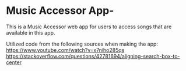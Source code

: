 # Music Accessor App-
This is a Music Accessor web app for users to access songs that are available in this app.

Utilized code from the following sources when making the app: 
https://www.youtube.com/watch?v=x7niho285qs 
https://stackoverflow.com/questions/42781694/aligning-search-box-to-center 
